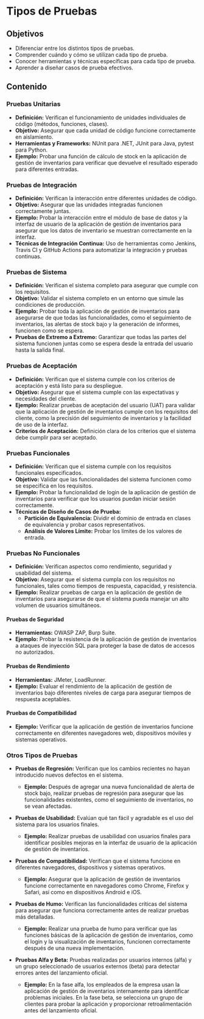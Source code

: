 # Tipos de Pruebas

## Objetivos

- Diferenciar entre los distintos tipos de pruebas.
- Comprender cuándo y cómo se utilizan cada tipo de prueba.
- Conocer herramientas y técnicas específicas para cada tipo de prueba.
- Aprender a diseñar casos de prueba efectivos.

## Contenido

### Pruebas Unitarias

- **Definición:** Verifican el funcionamiento de unidades individuales de código (métodos, funciones, clases).
- **Objetivo:** Asegurar que cada unidad de código funcione correctamente en aislamiento.
- **Herramientas y Frameworks:** NUnit para .NET, JUnit para Java, pytest para Python.
- **Ejemplo:** Probar una función de cálculo de stock en la aplicación de gestión de inventarios para verificar que devuelve el resultado esperado para diferentes entradas.

### Pruebas de Integración

- **Definición:** Verifican la interacción entre diferentes unidades de código.
- **Objetivo:** Asegurar que las unidades integradas funcionen correctamente juntas.
- **Ejemplo:** Probar la interacción entre el módulo de base de datos y la interfaz de usuario de la aplicación de gestión de inventarios para asegurar que los datos de inventario se muestran correctamente en la interfaz.
- **Técnicas de Integración Continua:** Uso de herramientas como Jenkins, Travis CI y GitHub Actions para automatizar la integración y pruebas continuas.

### Pruebas de Sistema

- **Definición:** Verifican el sistema completo para asegurar que cumple con los requisitos.
- **Objetivo:** Validar el sistema completo en un entorno que simule las condiciones de producción.
- **Ejemplo:** Probar toda la aplicación de gestión de inventarios para asegurarse de que todas las funcionalidades, como el seguimiento de inventarios, las alertas de stock bajo y la generación de informes, funcionen como se espera.
- **Pruebas de Extremo a Extremo:** Garantizar que todas las partes del sistema funcionen juntas como se espera desde la entrada del usuario hasta la salida final.

### Pruebas de Aceptación

- **Definición:** Verifican que el sistema cumple con los criterios de aceptación y está listo para su despliegue.
- **Objetivo:** Asegurar que el sistema cumple con las expectativas y necesidades del cliente.
- **Ejemplo:** Realizar pruebas de aceptación del usuario (UAT) para validar que la aplicación de gestión de inventarios cumple con los requisitos del cliente, como la precisión del seguimiento de inventarios y la facilidad de uso de la interfaz.
- **Criterios de Aceptación:** Definición clara de los criterios que el sistema debe cumplir para ser aceptado.

### Pruebas Funcionales

- **Definición:** Verifican que el sistema cumple con los requisitos funcionales especificados.
- **Objetivo:** Validar que las funcionalidades del sistema funcionen como se especifica en los requisitos.
- **Ejemplo:** Probar la funcionalidad de login de la aplicación de gestión de inventarios para verificar que los usuarios puedan iniciar sesión correctamente.
- **Técnicas de Diseño de Casos de Prueba:**
  - **Partición de Equivalencia:** Dividir el dominio de entrada en clases de equivalencia y probar casos representativos.
  - **Análisis de Valores Límite:** Probar los límites de los valores de entrada.

### Pruebas No Funcionales

- **Definición:** Verifican aspectos como rendimiento, seguridad y usabilidad del sistema.
- **Objetivo:** Asegurar que el sistema cumpla con los requisitos no funcionales, tales como tiempos de respuesta, capacidad, y resistencia.
- **Ejemplo:** Realizar pruebas de carga en la aplicación de gestión de inventarios para asegurarse de que el sistema pueda manejar un alto volumen de usuarios simultáneos.

#### Pruebas de Seguridad

- **Herramientas:** OWASP ZAP, Burp Suite.
- **Ejemplo:** Probar la resistencia de la aplicación de gestión de inventarios a ataques de inyección SQL para proteger la base de datos de accesos no autorizados.

#### Pruebas de Rendimiento

- **Herramientas:** JMeter, LoadRunner.
- **Ejemplo:** Evaluar el rendimiento de la aplicación de gestión de inventarios bajo diferentes niveles de carga para asegurar tiempos de respuesta aceptables.

#### Pruebas de Compatibilidad

- **Ejemplo:** Verificar que la aplicación de gestión de inventarios funcione correctamente en diferentes navegadores web, dispositivos móviles y sistemas operativos.

### Otros Tipos de Pruebas

- **Pruebas de Regresión:** Verifican que los cambios recientes no hayan introducido nuevos defectos en el sistema.
  - **Ejemplo:** Después de agregar una nueva funcionalidad de alerta de stock bajo, realizar pruebas de regresión para asegurar que las funcionalidades existentes, como el seguimiento de inventarios, no se vean afectadas.
  
- **Pruebas de Usabilidad:** Evalúan qué tan fácil y agradable es el uso del sistema para los usuarios finales.
  - **Ejemplo:** Realizar pruebas de usabilidad con usuarios finales para identificar posibles mejoras en la interfaz de usuario de la aplicación de gestión de inventarios.

- **Pruebas de Compatibilidad:** Verifican que el sistema funcione en diferentes navegadores, dispositivos y sistemas operativos.
  - **Ejemplo:** Asegurar que la aplicación de gestión de inventarios funcione correctamente en navegadores como Chrome, Firefox y Safari, así como en dispositivos Android e iOS.

- **Pruebas de Humo:** Verifican las funcionalidades críticas del sistema para asegurar que funciona correctamente antes de realizar pruebas más detalladas.
  - **Ejemplo:** Realizar una prueba de humo para verificar que las funciones básicas de la aplicación de gestión de inventarios, como el login y la visualización de inventarios, funcionen correctamente después de una nueva implementación.

- **Pruebas Alfa y Beta:** Pruebas realizadas por usuarios internos (alfa) y un grupo seleccionado de usuarios externos (beta) para detectar errores antes del lanzamiento oficial.
  - **Ejemplo:** En la fase alfa, los empleados de la empresa usan la aplicación de gestión de inventarios internamente para identificar problemas iniciales. En la fase beta, se selecciona un grupo de clientes para probar la aplicación y proporcionar retroalimentación antes del lanzamiento oficial.

